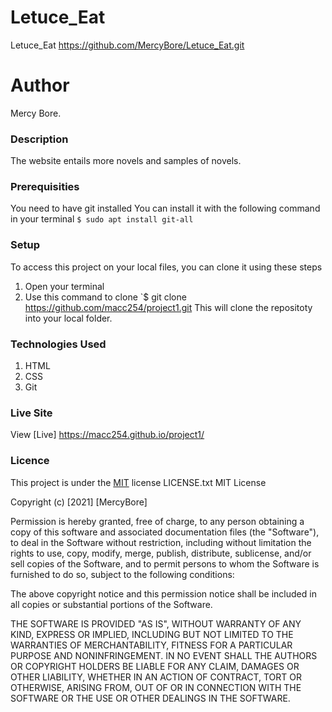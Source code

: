 # Letuce_Eat
Letuce_Eat https://github.com/MercyBore/Letuce_Eat.git
# Author
Mercy Bore.
### Description
The website entails more novels and samples of novels.
### Prerequisities
You need to have git installed
You can install it with the following command in your terminal
`$ sudo apt install git-all`
### Setup
To access this project on your local files, you can clone it using these steps
1. Open your terminal
1. Use this command to clone `$ git clone
https://github.com/macc254/project1.git
 This will clone the repositoty into your local folder.
### Technologies Used
1. HTML
2. CSS
3. Git
### Live Site
View [Live]  https://macc254.github.io/project1/
### Licence
This project is under the  [MIT](license) license LICENSE.txt
MIT License

Copyright (c) [2021] [MercyBore]

Permission is hereby granted, free of charge, to any person obtaining a copy
of this software and associated documentation files (the "Software"), to deal
in the Software without restriction, including without limitation the rights
to use, copy, modify, merge, publish, distribute, sublicense, and/or sell
copies of the Software, and to permit persons to whom the Software is
furnished to do so, subject to the following conditions:

The above copyright notice and this permission notice shall be included in all
copies or substantial portions of the Software.

THE SOFTWARE IS PROVIDED "AS IS", WITHOUT WARRANTY OF ANY KIND, EXPRESS OR
IMPLIED, INCLUDING BUT NOT LIMITED TO THE WARRANTIES OF MERCHANTABILITY,
FITNESS FOR A PARTICULAR PURPOSE AND NONINFRINGEMENT. IN NO EVENT SHALL THE
AUTHORS OR COPYRIGHT HOLDERS BE LIABLE FOR ANY CLAIM, DAMAGES OR OTHER
LIABILITY, WHETHER IN AN ACTION OF CONTRACT, TORT OR OTHERWISE, ARISING FROM,
OUT OF OR IN CONNECTION WITH THE SOFTWARE OR THE USE OR OTHER DEALINGS IN THE
SOFTWARE.
